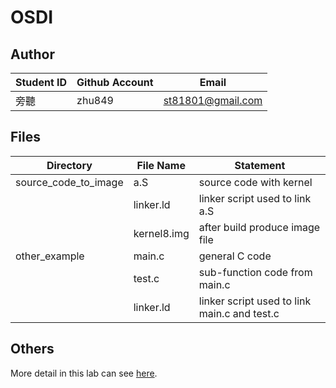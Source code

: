 # OSDI

## Author
|Student ID|Github Account|Email|
|---|---|---|
|旁聽|zhu849|st81801@gmail.com|

## Files
|Directory|File Name|Statement|
|---|---|---|
|source_code_to_image|a.S|source code with kernel|
||linker.ld|linker script used to link a.S|
||kernel8.img|after build produce image file|
|other_example|main.c|general C code|
||test.c|sub-function code from main.c|
||linker.ld|linker script used to link main.c and test.c|

## Others
More detail in this lab can see [here](https://hackmd.io/qNc7yl8tQ2ep1XGBM3-Exw?view).
